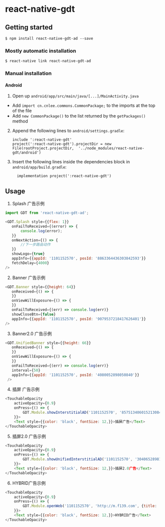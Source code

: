 
# react-native-gdt

## Getting started

`$ npm install react-native-gdt-ad --save`

### Mostly automatic installation

`$ react-native link react-native-gdt-ad`

### Manual installation


#### Android

1. Open up `android/app/src/main/java/[...]/MainActivity.java`
  - Add `import cn.cnlee.commons.CommonPackage;` to the imports at the top of the file
  - Add `new CommonPackage()` to the list returned by the `getPackages()` method
2. Append the following lines to `android/settings.gradle`:
  	```
  	include ':react-native-gdt'
  	project(':react-native-gdt').projectDir = new File(rootProject.projectDir, 	'../node_modules/react-native-gdt/android')
  	```
3. Insert the following lines inside the dependencies block in `android/app/build.gradle`:
  	```
      implementation project(':react-native-gdt')
  	```


## Usage
1. Splash 广告示例
```javascript
import GDT from 'react-native-gdt-ad';

<GDT.Splash style={{flex: 1}}
   onFailToReceived={(error) => {
       console.log(error);
   }}
   onNextAction={() => {
       //下一步路由动作
   }}
   showLogo={true}
   appInfo={{appId: '1101152570', posId: '8863364436303842593'}}
   fetchDelay={4000}
/>
```
2. Banner 广告示例
```javascript
<GDT.Banner style={{height: 64}}
   onReceived={() => {
   }}
   onViewWillExposure={() => {
   }}
   onFailToReceived={(err) => console.log(err)}
   showCloseBtn={false}
   appInfo={{appId: '1101152570', posId: '9079537218417626401'}}
/>
```
3. Banner2.0 广告示例
```javascript
<GDT.UnifiedBanner style={{height: 66}}
   onReceived={() => {
   }}
   onViewWillExposure={() => {
   }}
   onFailToReceived={(err) => console.log(err)}
   interval={50}
   appInfo={{appId: '1101152570', posId: '4080052898050840'}}
 />
```
4. 插屏 广告示例
```javascript
<TouchableOpacity
    activeOpacity={0.9}
    onPress={() => {
        GDT.Module.showInterstitialAD('1101152570', '8575134060152130849', true);
    }}>
    <Text style={{color: 'black', fontSize: 12,}}>插屏广告</Text>
</TouchableOpacity>
```
5. 插屏2.0 广告示例
```javascript
<TouchableOpacity
    activeOpacity={0.9}
    onPress={() => {
        GDT.Module.showUnifiedInterstitialAD('1101152570', '3040652898151811', true);
    }}>
    <Text style={{color: 'black', fontSize: 12,}}>插屏2.0广告</Text>
</TouchableOpacity>
```
6.  HYBRID广告示例
```javascript
<TouchableOpacity
    activeOpacity={0.9}
    onPress={() => {
        GDT.Module.openWeb('1101152570', 'http://m.f139.com', {title: '测试标题', titleBarHeight: 45, titleSize: 20, titleColor: '#ff0000ff'});
    }}>
    <Text style={{color: 'black', fontSize: 12,}}>HYBRID广告</Text>
</TouchableOpacity>
```